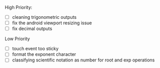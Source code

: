 High Priority:

- [ ] cleaning trigonometric outputs
- [ ] fix the android viewport resizing issue
- [ ] fix decimal outputs

Low Priority

- [ ] touch event too sticky
- [ ] format the exponent character
- [ ] classifying scientific notation as number for root and exp operations